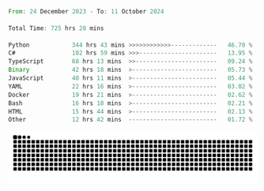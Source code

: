 <!--START_SECTION:waka-->

```rust
From: 24 December 2023 - To: 11 October 2024

Total Time: 725 hrs 28 mins

Python            344 hrs 43 mins >>>>>>>>>>>>-------------   46.70 %
C#                102 hrs 59 mins >>>----------------------   13.95 %
TypeScript        68 hrs 13 mins  >>-----------------------   09.24 %
Binary            42 hrs 18 mins  >------------------------   05.73 %
JavaScript        40 hrs 11 mins  >------------------------   05.44 %
YAML              22 hrs 16 mins  >------------------------   03.02 %
Docker            19 hrs 21 mins  >------------------------   02.62 %
Bash              16 hrs 18 mins  >------------------------   02.21 %
HTML              15 hrs 44 mins  >------------------------   02.13 %
Other             12 hrs 42 mins  -------------------------   01.72 %
```

<!--END_SECTION:waka-->


<picture>
  <source media="(prefers-color-scheme: dark)" srcset="https://raw.githubusercontent.com/jeerawut97/jeerawut97/output/github-contribution-grid-snake.svg">
  <img alt="github contribution grid snake animation" src="https://raw.githubusercontent.com/jeerawut97/jeerawut97/output/github-contribution-grid-snake.svg">
</picture>
